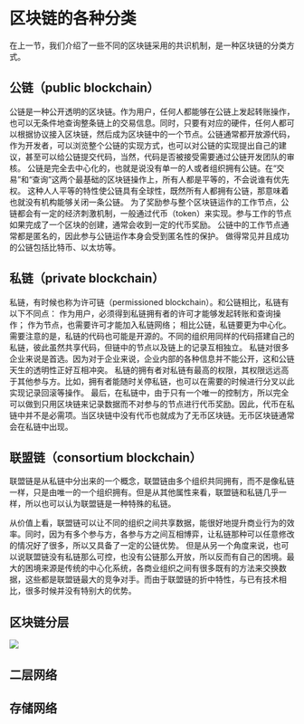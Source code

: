 # 区块链的各种分类



在上一节，我们介绍了一些不同的区块链采用的共识机制，是一种区块链的分类方式。





## 公链（public blockchain）

公链是一种公开透明的区块链。作为用户，任何人都能够在公链上发起转账操作，也可以无条件地查询整条链上的交易信息。同时，只要有对应的硬件，任何人都可以根据协议接入区块链，然后成为区块链中的一个节点。公链通常都开放源代码，作为开发者，可以浏览整个公链的实现方式，也可以对公链的实现提出自己的建议，甚至可以给公链提交代码，当然，代码是否被接受需要通过公链开发团队的审核。
公链是完全去中心化的，也就是说没有单一的人或者组织拥有公链。在“交易”和“查询”这两个最基础的区块链操作上，所有人都是平等的，不会说谁有优先权。
这种人人平等的特性使公链具有全球性，既然所有人都拥有公链，那意味着也就没有机构能够关闭一条公链。
为了奖励参与整个区块链运作的工作节点，公链都会有一定的经济刺激机制，一般通过代币（token）来实现。参与工作的节点如果完成了一个区块的创建，通常会收到一定的代币奖励。
公链中的工作节点通常都是匿名的，因此参与公链运作本身会受到匿名性的保护。
做得常见并且成功的公链包括比特币、以太坊等。



## 私链（private blockchain）

私链，有时候也称为许可链（permissioned blockchain）。和公链相比，私链有以下不同点：
作为用户，必须得到私链拥有者的许可才能够发起转账和查询操作；
作为节点，也需要许可才能加入私链网络；
相比公链，私链要更为中心化。
需要注意的是，私链的代码也可能是开源的。不同的组织用同样的代码搭建自己的私链，彼此虽然共享代码，但链中的节点以及链上的记录互相独立。
私链对很多企业来说是首选。因为对于企业来说，企业内部的各种信息并不能公开，这和公链天生的透明性正好互相冲突。
私链的拥有者对私链有最高的权限，其权限远远高于其他参与方。比如，拥有者能随时关停私链，也可以在需要的时候进行分叉以此实现记录回滚等操作。
最后，在私链中，由于只有一个唯一的控制方，所以完全可以做到只用区块链来记录数据而不对参与的节点进行代币奖励。因此，代币在私链中并不是必需项。当区块链中没有代币也就成为了无币区块链。无币区块链通常会在私链中出现。

## 联盟链（consortium blockchain）

联盟链是从私链中分出来的一个概念，联盟链由多个组织共同拥有，而不是像私链一样，只是由唯一的一个组织拥有。但是从其他属性来看，联盟链和私链几乎一样，所以也可以认为联盟链是一种特殊的私链。

从价值上看，联盟链可以让不同的组织之间共享数据，能很好地提升商业行为的效率。同时，因为有多个参与方，各参与方之间互相博弈，让私链那种可以任意修改的情况好了很多，所以又具备了一定的公链优势。
但是从另一个角度来说，也可以说联盟链没有私链那么可控，也没有公链那么开放，所以反而有自己的困境。最大的困境来源是传统的中心化系统，各商业组织之间有很多既有的方法来交换数据，这些都是联盟链最大的竞争对手。而由于联盟链的折中特性，与已有技术相比，很多时候并没有特别大的优势。



## 区块链分层

![](https://img.learnblockchain.cn/pics/20230209171636.png)

## 二层网络







## 存储网络





